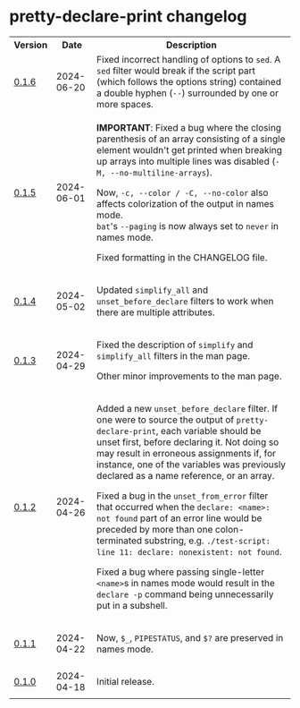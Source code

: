# pretty-declare-print changelog

<table>
    <tr>
        <th>Version</th>
        <th>Date</th>
        <th>Description</th>
    </tr>
    <tr>
        <td>
            <a href='https://github.com/linguisticmind/pretty-declare-print/releases/tag/v0.1.6'>0.1.6</a>
        </td>
        <td>
            2024-06-20
        </td>
        <td>
            Fixed incorrect handling of options to <code>sed</code>. A <code>sed</code> filter would break if the script part (which follows the options string) contained a double hyphen (<code>--</code>) surrounded by one or more spaces.
        </td>
    </tr>
    <tr>
        <td>
            <a href='https://github.com/linguisticmind/pretty-declare-print/releases/tag/v0.1.5'>0.1.5</a>
        </td>
        <td>
            2024-06-01
        </td>
        <td>
            <p>
                <b>IMPORTANT</b>: Fixed a bug where the closing parenthesis of an array consisting of a single element wouldn't get printed when breaking up arrays into multiple lines was disabled (<code>-M, --no-multiline-arrays</code>).
            </p>
            <p>
                Now, <code>-c, --color / -C, --no-color</code> also affects colorization of the output in names mode.<br>
                <code>bat</code>'s <code>--paging</code> is now always set to <code>never</code> in names mode.
            </p>
            <p>
                Fixed formatting in the CHANGELOG file.
            </p>
        </td>
    </tr>
    <tr>
        <td>
            <a href='https://github.com/linguisticmind/pretty-declare-print/releases/tag/v0.1.4'>0.1.4</a>
        </td>
        <td>
            2024-05-02
        </td>
        <td>
            <p>
                Updated <code>simplify_all</code> and <code>unset_before_declare</code> filters to work when there are multiple attributes.
            </p>
        </td>
    </tr>
    <tr>
        <td>
            <a href='https://github.com/linguisticmind/pretty-declare-print/releases/tag/v0.1.3'>0.1.3</a>
        </td>
        <td>
            2024-04-29
        </td>
        <td>
            <p>
                Fixed the description of <code>simplify</code> and <code>simplify_all</code> filters in the man page.
            </p>
            <p>
                Other minor improvements to the man page.
            </p>
        </td>
    </tr>
    <tr>
        <td>
            <a href='https://github.com/linguisticmind/pretty-declare-print/releases/tag/v0.1.2'>0.1.2</a>
        </td>
        <td>
            2024-04-26
        </td>
        <td>
            <p>
                Added a new <code>unset_before_declare</code> filter. If one were to source the output of <code>pretty-declare-print</code>, each variable should be unset first, before declaring it. Not doing so may result in erroneous assignments if, for instance, one of the variables was previously declared as a name reference, or an array.
            </p>
            <p>
                Fixed a bug in the <code>unset_from_error</code> filter that occurred when the <code>declare: &lt;name&gt;: not found</code> part of an error line would be preceded by more than one colon-terminated substring, e.g. <code>./test-script: line 11: declare: nonexistent: not found</code>.
            </p>
            <p>
                Fixed a bug where passing single-letter <code>&lt;name&gt;</code>s in names mode would result in the <code>declare -p</code> command being unnecessarily put in a subshell.
            </p>
        </td>
    </tr>
    <tr>
        <td>
            <a href='https://github.com/linguisticmind/pretty-declare-print/releases/tag/v0.1.1'>0.1.1</a>
        </td>
        <td>
            2024-04-22
        </td>
        <td>
            <p>
                Now, <code>$&lowbar;</code>, <code>PIPESTATUS</code>, and <code>$?</code> are preserved in names mode.
            </p>
        </td>
    </tr>
    <tr>
        <td>
            <a href='https://github.com/linguisticmind/pretty-declare-print/releases/tag/v0.1.0'>0.1.0</a>
        </td>
        <td>
            2024-04-18
        </td>
        <td>
            <p>
                Initial release.
            </p>
        </td>
    </tr>
</table>

